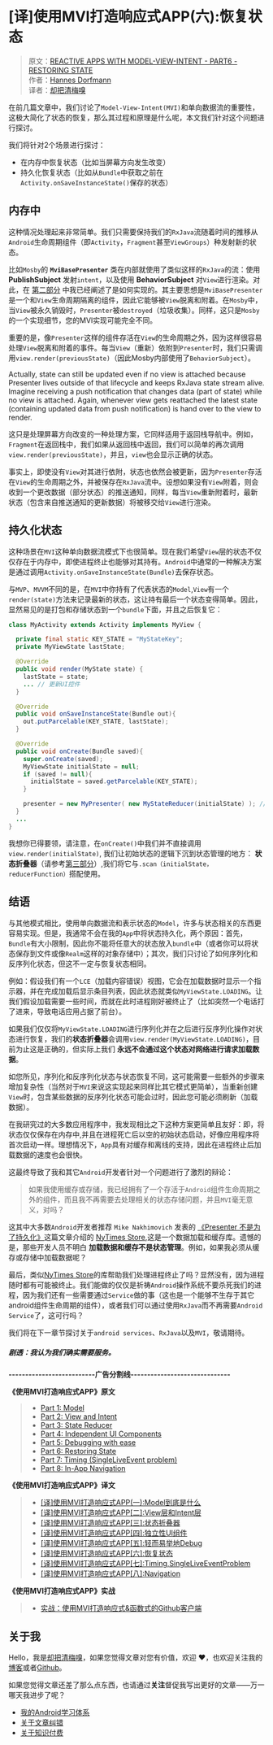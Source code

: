 # [译]使用MVI打造响应式APP(六):恢复状态

> 原文：[REACTIVE APPS WITH MODEL-VIEW-INTENT - PART6 - RESTORING STATE](http://hannesdorfmann.com/android/mosby3-mvi-6)  
作者：[Hannes Dorfmann](http://hannesdorfmann.com)  
译者：[却把清梅嗅](https://github.com/qingmei2)  

在前几篇文章中，我们讨论了`Model-View-Intent(MVI)`和单向数据流的重要性，这极大简化了状态的恢复，那么其过程和原理是什么呢，本文我们针对这个问题进行探讨。

我们将针对2个场景进行探讨：

* 在内存中恢复状态（比如当屏幕方向发生改变）
* 持久化恢复状态（比如从`Bundle`中获取之前在`Activity.onSaveInstanceState()`保存的状态）

##  内存中

这种情况处理起来非常简单。我们只需要保持我们的`RxJava`流随着时间的推移从`Android`生命周期组件（即`Activity`，`Fragment`甚至`ViewGroups`）种发射新的状态。

比如`Mosby`的 **`MviBasePresenter`** 类在内部就使用了类似这样的`RxJava`的流：使用 **PublishSubject** 发射`intent`，以及使用 **BehaviorSubject** 对`View`进行渲染。对此，在 [第二部分](https://github.com/qingmei2/android-programming-profile/blob/master/src/Android-MVI/%5B%E8%AF%91%5D%E4%BD%BF%E7%94%A8MVI%E6%89%93%E9%80%A0%E5%93%8D%E5%BA%94%E5%BC%8FAPP%5B%E4%BA%8C%5D%3AView%E5%B1%82%E5%92%8CIntent%E5%B1%82.md) 中我已经阐述了是如何实现的。其主要思想是`MviBasePresenter`是一个和`View`生命周期隔离的组件，因此它能够被`View`脱离和附着。在`Mosby`中，当`View`被永久销毁时，`Presenter`被`destroyed`（垃圾收集）。同样，这只是`Mosby`的一个实现细节，您的MVI实现可能完全不同。

重要的是，像`Presenter`这样的组件存活在`View`的生命周期之外，因为这样很容易处理`View`脱离和附着的事件。每当`View`（重新）依附到`Presenter`时，我们只需调用`view.render(previousState)`（因此Mosby内部使用了`BehaviorSubject`）。

Actually, state can still be updated even if no view is attached because Presenter lives outside of that lifecycle and keeps RxJava state stream alive. Imagine receiving a push notification that changes data (part of state) while no view is attached. Again, whenever view gets reattached the latest state (containing updated data from push notification) is hand over to the view to render.

这只是处理屏幕方向改变的一种处理方案，它同样适用于返回栈导航中。例如，`Fragment`在返回栈中，我们如果从返回栈中返回，我们可以简单的再次调用`view.render(previousState)`，并且，`view`也会显示正确的状态。

事实上，即使没有`View`对其进行依附，状态也依然会被更新，因为`Presenter`存活在`View`的生命周期之外，并被保存在`RxJava`流中。设想如果没有`View`附着，则会收到一个更改数据（部分状态）的推送通知，同样，每当`View`重新附着时，最新状态（包含来自推送通知的更新数据）将被移交给`View`进行渲染。

## 持久化状态

这种场景在`MVI`这种单向数据流模式下也很简单。现在我们希望`View`层的状态不仅仅存在于内存中，即使进程终止也能够对其持有。`Android`中通常的一种解决方案是通过调用`Activity.onSaveInstanceState(Bundle)`去保存状态。

与`MVP`、`MVVM`不同的是，在`MVI`中你持有了代表状态的`Model`,`View`有一个`render(state)`方法来记录最新的状态，这让持有最后一个状态变得简单。因此，显然易见的是打包和存储状态到一个`bundle`下面，并且之后恢复它：

```Java
class MyActivity extends Activity implements MyView {

  private final static KEY_STATE = "MyStateKey";
  private MyViewState lastState;

  @Override
  public void render(MyState state) {
    lastState = state;
    ... // 更新UI控件
  }

  @Override
  public void onSaveInstanceState(Bundle out){
    out.putParcelable(KEY_STATE, lastState);
  }

  @Override
  public void onCreate(Bundle saved){
    super.onCreate(saved);
    MyViewState initialState = null;
    if (saved != null){
      initialState = saved.getParcelable(KEY_STATE);
    }

    presenter = new MyPresenter( new MyStateReducer(initialState) ); // With dagger: new MyDaggerModule(initialState)
  }
  ...
}
```

我想你已得要领，请注意，在`onCreate()`中我们并不直接调用`view.render(initialState)`, 我们让初始状态的逻辑下沉到状态管理的地方： **状态折叠器**（请参考[第三部分](https://github.com/qingmei2/android-programming-profile/blob/master/src/Android-MVI/%5B%E8%AF%91%5D%E4%BD%BF%E7%94%A8MVI%E6%89%93%E9%80%A0%E5%93%8D%E5%BA%94%E5%BC%8FAPP%5B%E4%B8%89%5D%3AStateReducer.md)）,我们将它与`.scan（initialState，reducerFunction）`搭配使用。

## 结语

与其他模式相比，使用单向数据流和表示状态的`Model`，许多与状态相关的东西更容易实现。但是，我通常不会在我的`App`中将状态持久化，两个原因：首先，`Bundle`有大小限制，因此你不能将任意大的状态放入`bundle`中（或者你可以将状态保存到文件或像`Realm`这样的对象存储中）；其次，我们只讨论了如何序列化和反序列化状态，但这不一定与恢复状态相同。

例如：假设我们有一个`LCE`（加载内容错误）视图，它会在加载数据时显示一个指示器，并在完成加载后显示条目列表，因此状态就类似`MyViewState.LOADING`。让我们假设加载需要一些时间，而就在此时进程刚好被终止了（比如突然一个电话打了进来，导致电话应用占据了前台）。

如果我们仅仅将`MyViewState.LOADING`进行序列化并在之后进行反序列化操作对状态进行恢复，我们的**状态折叠器**会调用`view.render(MyViewState.LOADING)`，目前为止这是正确的，但实际上我们 **永远不会通过这个状态对网络进行请求加载数据**。

如您所见，序列化和反序列化状态与状态恢复不同，这可能需要一些额外的步骤来增加复杂性（当然对于`MVI`来说这实现起来同样比其它模式更简单），当重新创建`View`时，包含某些数据的反序列化状态可能会过时，因此您可能必须刷新（加载数据）。

在我研究过的大多数应用程序中，我发现相比之下这种方案更简单且友好：即，将状态仅仅保存在内存中,并且在进程死亡后以空的初始状态启动，好像应用程序将首次启动一样。理想情况下，`App`具有对缓存和离线的支持，因此在进程终止后加载数据的速度也会很快。

这最终导致了我和其它`Android`开发者针对一个问题进行了激烈的辩论：

> 如果我使用缓存或存储，我已经拥有了一个存活于`Android`组件生命周期之外的组件，而且我不再需要去处理相关的状态存储问题，并且`MVI`毫无意义，对吗？

这其中大多数`Android`开发者推荐 `Mike Nakhimovich` 发表的 [《Presenter 不是为了持久化》](https://hackernoon.com/presenters-are-not-for-persisting-f537a2cc7962)这篇文章介绍的 [NyTimes Store](https://github.com/NYTimes/Store),这是一个数据加载和缓存库。遗憾的是，那些开发人员不明白 **加载数据和缓存不是状态管理**。例如，如果我必须从缓存或存储中加载数据呢？

最后，类似[NyTimes Store](https://github.com/NYTimes/Store)的库帮助我们处理进程终止了吗？显然没有，因为进程随时都有可能被终止。我们能做的仅仅是祈祷`Android`操作系统不要杀死我们的进程，因为我们还有一些需要通过`Service`做的事（这也是一个能够不生存于其它android组件生命周期的组件），或者我们可以通过使用`RxJava`而不再需要`Android Service`了，这可行吗？

我们将在下一章节探讨关于`android services`、`RxJava`以及`MVI`，敬请期待。

##### 剧透：我认为我们确实需要服务。


**--------------------------广告分割线------------------------------**

**《使用MVI打造响应式APP》原文**  

> * [Part 1: Model
](http://hannesdorfmann.com/android/mosby3-mvi-1)  
> * [Part 2: View and Intent](http://hannesdorfmann.com/android/mosby3-mvi-2)  
> * [Part 3: State Reducer](http://hannesdorfmann.com/android/mosby3-mvi-3)  
> * [Part 4: Independent UI Components
](http://hannesdorfmann.com/android/mosby3-mvi-4)  
> * [Part 5: Debugging with ease
](http://hannesdorfmann.com/android/mosby3-mvi-5)  
> * [Part 6: Restoring State
](http://hannesdorfmann.com/android/mosby3-mvi-6)  
> * [Part 7: Timing (SingleLiveEvent problem)
](http://hannesdorfmann.com/android/mosby3-mvi-7)  
> * [Part 8: In-App Navigation
](http://hannesdorfmann.com/android/mosby3-mvi-8)  

**《使用MVI打造响应式APP》译文**  
> * [[译]使用MVI打造响应式APP(一):Model到底是什么](https://github.com/qingmei2/android-programming-profile/blob/master/src/Android-MVI/%5B%E8%AF%91%5D%E4%BD%BF%E7%94%A8MVI%E6%89%93%E9%80%A0%E5%93%8D%E5%BA%94%E5%BC%8FAPP%5B%E4%B8%80%5D%3AModel%E5%B1%82%E5%88%B0%E5%BA%95%E4%BB%A3%E8%A1%A8%E4%BB%80%E4%B9%88.md)  
> * [[译]使用MVI打造响应式APP[二]:View层和Intent层](https://github.com/qingmei2/android-programming-profile/blob/master/src/Android-MVI/%5B%E8%AF%91%5D%E4%BD%BF%E7%94%A8MVI%E6%89%93%E9%80%A0%E5%93%8D%E5%BA%94%E5%BC%8FAPP%5B%E4%BA%8C%5D%3AView%E5%B1%82%E5%92%8CIntent%E5%B1%82.md)  
> * [[译]使用MVI打造响应式APP[三]:状态折叠器](https://github.com/qingmei2/android-programming-profile/blob/master/src/Android-MVI/%5B%E8%AF%91%5D%E4%BD%BF%E7%94%A8MVI%E6%89%93%E9%80%A0%E5%93%8D%E5%BA%94%E5%BC%8FAPP%5B%E4%B8%89%5D%3AStateReducer.md)  
> * [[译]使用MVI打造响应式APP[四]:独立性UI组件](https://github.com/qingmei2/android-programming-profile/blob/master/src/Android-MVI/%5B%E8%AF%91%5D%E4%BD%BF%E7%94%A8MVI%E6%89%93%E9%80%A0%E5%93%8D%E5%BA%94%E5%BC%8FAPP%5B%E5%9B%9B%5D%3AIndependentUIComponents.md)  
> * [[译]使用MVI打造响应式APP[五]:轻而易举地Debug](https://github.com/qingmei2/android-programming-profile/blob/master/src/Android-MVI/%5B%E8%AF%91%5D%E4%BD%BF%E7%94%A8MVI%E6%89%93%E9%80%A0%E5%93%8D%E5%BA%94%E5%BC%8FAPP%5B%E4%BA%94%5D%3ADebuggingWithEase.md)
> * [[译]使用MVI打造响应式APP[六]:恢复状态](https://github.com/qingmei2/android-programming-profile/blob/master/src/Android-MVI/%5B%E8%AF%91%5D%E4%BD%BF%E7%94%A8MVI%E6%89%93%E9%80%A0%E5%93%8D%E5%BA%94%E5%BC%8FAPP%5B%E5%85%AD%5D%3ARestoringState.md)
> * [[译]使用MVI打造响应式APP[七]:Timing,SingleLiveEventProblem](https://github.com/qingmei2/android-programming-profile/blob/master/src/Android-MVI/%5B%E8%AF%91%5D%E4%BD%BF%E7%94%A8MVI%E6%89%93%E9%80%A0%E5%93%8D%E5%BA%94%E5%BC%8FAPP%5B%E4%B8%83%5D%3ATiming%2CSingleLiveEventProblem.md)
> * [[译]使用MVI打造响应式APP[八]:Navigation](https://github.com/qingmei2/android-programming-profile/blob/master/src/Android-MVI/%5B%E8%AF%91%5D%E4%BD%BF%E7%94%A8MVI%E6%89%93%E9%80%A0%E5%93%8D%E5%BA%94%E5%BC%8FAPP%5B%E5%85%AB%5D%3ANavigation.md)  

**《使用MVI打造响应式APP》实战**  
> * [实战：使用MVI打造响应式&函数式的Github客户端](https://github.com/qingmei2/MVI-Rhine)

## 关于我

Hello，我是[却把清梅嗅](https://github.com/qingmei2)，如果您觉得文章对您有价值，欢迎 ❤️，也欢迎关注我的[博客](https://www.jianshu.com/u/df76f81fe3ff)或者[Github](https://github.com/qingmei2)。

如果您觉得文章还差了那么点东西，也请通过**关注**督促我写出更好的文章——万一哪天我进步了呢？

* [我的Android学习体系](https://github.com/qingmei2/android-programming-profile)
* [关于文章纠错](https://github.com/qingmei2/Programming-life/blob/master/error_collection.md)
* [关于知识付费](https://github.com/qingmei2/Programming-life/blob/master/appreciation.md)
